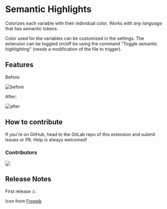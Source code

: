 # Semantic Highlights

Colorizes each variable with their individual color.
Works with *any language* that has semantic tokens.

Color used for the variables can be customized in the settings.
The extension can be toggled on/off be using the command "Toggle semantic highlighting" (needs a modification of the file to trigger).

## Features

Before:

![before](https://gitlab.com/MalcolmMielle/semantic-highlighting/-/raw/main/images/before.png)

After:

![after](https://gitlab.com/MalcolmMielle/semantic-highlighting/-/raw/main/images/after.png)


## How to contribute

If you're on GitHub, head to the GitLab repo of this extension and submit Issues or PR.
Help is always welcomed!

### Contributors

[![](https://secure.gravatar.com/avatar/22ba5a5469953d6ab315e6c2c02a1ee2?s=180&d=identicon)](https://gitlab.com/gracicot)

## Release Notes

First release :).

<!-- ----------------------------------------------------------------------------------------------------------- -->
<!--
## Working with Markdown

**Note:** You can author your README using Visual Studio Code.  Here are some useful editor keyboard shortcuts:

* Split the editor (`Cmd+\` on macOS or `Ctrl+\` on Windows and Linux)
* Toggle preview (`Shift+CMD+V` on macOS or `Shift+Ctrl+V` on Windows and Linux)
* Press `Ctrl+Space` (Windows, Linux) or `Cmd+Space` (macOS) to see a list of Markdown snippets

### For more information

* [Visual Studio Code's Markdown Support](http://code.visualstudio.com/docs/languages/markdown)
* [Markdown Syntax Reference](https://help.github.com/articles/markdown-basics/)

**Enjoy!** -->

Icon from [Freepik](https://www.freepik.com/)
